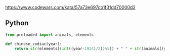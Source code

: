 https://www.codewars.com/kata/57a73e697cb1f31dd70000d2

## Python
```python
from preloaded import animals, elements

def chinese_zodiac(year):
    return str(elements[(int((year-1924)/2))%5]) + " " + str(animals[(year - 1924)%12])
```